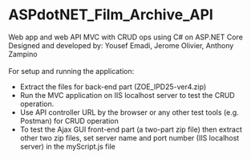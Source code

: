 # ASPdotNET_Film_Archive_API
Web app and web API MVC with CRUD ops using C# on ASP.NET Core<br/>
Designed and developed by: Yousef Emadi, Jerome Olivier, Anthony Zampino<br/>
<br/>
For setup and running the application: <br/>
- Extract the files for back-end part (ZOE_IPD25-ver4.zip)
- Run the MVC application on IIS localhost server to test the CRUD operation.
- Use API controller URL by the browser or any other test tools (e.g. Postman) for CRUD operation  
- To test the Ajax GUI front-end part (a two-part zip file) then extract other two zip files, set server name and port number (IIS localhost server) in the myScript.js file 


